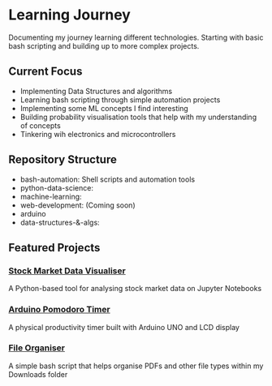 # Learning Journey

Documenting my journey learning different technologies. Starting with basic bash scripting
and building up to more complex projects.

## Current Focus
- Implementing Data Structures and algorithms
- Learning bash scripting through simple automation projects
- Implementing some ML concepts I find interesting
- Building probability visualisation tools that help with my understanding of concepts
- Tinkering wih electronics and microcontrollers
## Repository Structure
- bash-automation: Shell scripts and automation tools
- python-data-science:
- machine-learning:
- web-development: (Coming soon)
- arduino
- data-structures-&-algs:

## Featured Projects
### [Stock Market Data Visualiser](./python-data-science/stock-visualiser/)
A Python-based tool for analysing stock market data on Jupyter Notebooks

### [Arduino Pomodoro Timer](./arduino/lcd_pomodoro)
A physical productivity timer built with Arduino UNO and LCD display

### [File Organiser](./bash-automation/file-organiser/)
A simple bash script that helps organise PDFs and other file types within my Downloads folder